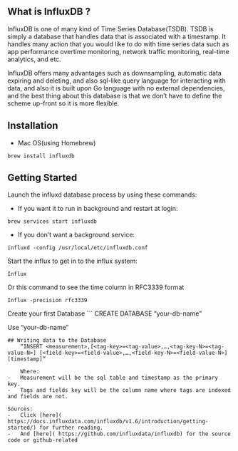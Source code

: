 ## What is InfluxDB ?

InfluxDB is one of many kind of Time Series Database(TSDB). TSDB is simply a database that handles data that is associated with a timestamp. It handles many action that you would like to do with time series data such as app performance overtime monitoring, network traffic monitoring, real-time analytics, and etc.

InfluxDB offers many advantages such as downsampling, automatic data expiring and deleting, and also sql-like query language for interacting with data, and also it is built upon Go language with no external dependencies, and the best thing about this database is that we don’t have to define the scheme up-front so it is more flexible.


## Installation

-	Mac OS(using Homebrew)
```
brew install influxdb
```

## Getting Started

Launch the influxd database process by using these commands:
-	If you want it to run in background and restart at login:
```
brew services start influxdb
```
-	If you don’t want a background service:
```
influxd -config /usr/local/etc/influxdb.conf
```
Start the influx to get in to the influx system:
```
Influx
```
Or this command to see the time column in RFC3339 format
```
Influx -precision rfc3339
```
Create your first Database
	```
	CREATE DATABASE “your-db-name”

Use “your-db-name”
```
## Writing data to the Database
	“INSERT <measurement>,[<tag-key>=<tag-value>,…,<tag-key-N>=<tag-value-N>] [<field-key>=<field-value>,…,<field-key-N>=<field-value-N>] [timestamp]”

	Where:
-	Measurement will be the sql table and timestamp as the primary key.
-	Tags and fields key will be the column name where tags are indexed and fields are not.

Sources:
-	Click [here]( https://docs.influxdata.com/influxdb/v1.6/introduction/getting-started/) for further reading.
-	And [here]( https://github.com/influxdata/influxdb) for the source code or github-related

